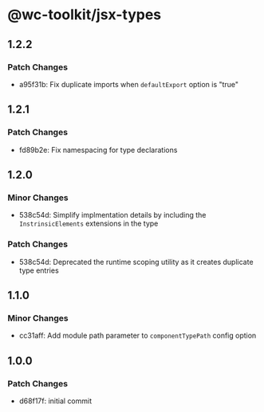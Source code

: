 # @wc-toolkit/jsx-types

## 1.2.2

### Patch Changes

- a95f31b: Fix duplicate imports when `defaultExport` option is "true"

## 1.2.1

### Patch Changes

- fd89b2e: Fix namespacing for type declarations

## 1.2.0

### Minor Changes

- 538c54d: Simplify implmentation details by including the `InstrinsicElements` extensions in the type

### Patch Changes

- 538c54d: Deprecated the runtime scoping utility as it creates duplicate type entries

## 1.1.0

### Minor Changes

- cc31aff: Add module path parameter to `componentTypePath` config option

## 1.0.0

### Patch Changes

- d68f17f: initial commit
